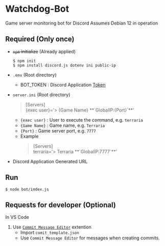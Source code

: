 # Watchdog-Bot

Game server monitoring bot for Discord
Assumes Debian 12 in operation

## Required (Only once)

- <s>`npm` initialize</s> (Already applied)

  ```shell-session
  $ npm init
  $ npm install discord.js dotenv ini public-ip
  ```

- `.env` (Root directory)
  - BOT_TOKEN : Discord Application [Token](https://discord.com/developers/applications)
- `server.ini` (Root directory)
  > [Servers]  
  > {exec user}='> {Game Name} \*\*\`GlobalIP:{Port}\`\*\*'
  - `{exec user}` : User to execute the command, e.g. `terraria`
  - `{Game Name}` : Game name, e.g. `Terraria`
  - `{Port}` : Game server port, e.g. `7777`
  - Example
    > [Servers]  
    > terraria='> Terraria \*\*\`GlobalIP:7777\`\*\*'
- Discord Application Generated URL

## Run

```shell-session
$ node bot/index.js
```

## Requests for developer (Optional)

In VS Code

1. Use [`Commit Message Editor`](https://marketplace.visualstudio.com/items?itemName=adam-bender.commit-message-editor) extention
   - Import `comit_template.json`
   - Use `Commit Message Editor` for messages when creating commits.
